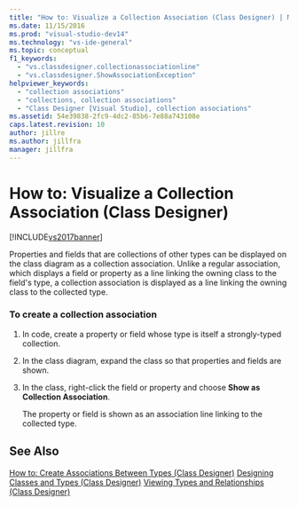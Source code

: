 ```yaml
---
title: "How to: Visualize a Collection Association (Class Designer) | Microsoft Docs"
ms.date: 11/15/2016
ms.prod: "visual-studio-dev14"
ms.technology: "vs-ide-general"
ms.topic: conceptual
f1_keywords:
  - "vs.classdesigner.collectionassociationline"
  - "vs.classdesigner.ShowAssociationException"
helpviewer_keywords:
  - "collection associations"
  - "collections, collection associations"
  - "Class Designer [Visual Studio], collection associations"
ms.assetid: 54e39838-2fc9-4dc2-85b6-7e88a743108e
caps.latest.revision: 10
author: jillre
ms.author: jillfra
manager: jillfra
---
```

# How to: Visualize a Collection Association (Class Designer)
[!INCLUDE[vs2017banner](../includes/vs2017banner.md)]

Properties and fields that are collections of other types can be displayed on the class diagram as a collection association. Unlike a regular association, which displays a field or property as a line linking the owning class to the field's type, a collection association is displayed as a line linking the owning class to the collected type.

### To create a collection association

1. In code, create a property or field whose type is itself a strongly-typed collection.

2. In the class diagram, expand the class so that properties and fields are shown.

3. In the class, right-click the field or property and choose **Show as Collection Association**.

     The property or field is shown as an association line linking to the collected type.

## See Also
 [How to: Create Associations Between Types (Class Designer)](../ide/how-to-create-associations-between-types-class-designer.md)
 [Designing Classes and Types (Class Designer)](../ide/designing-classes-and-types-class-designer.md)
 [Viewing Types and Relationships (Class Designer)](../ide/viewing-types-and-relationships-class-designer.md)
